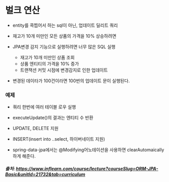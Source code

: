 # 벌크 연산
- entity를 콕찝어서 하는 sql이 아닌, 업데이트 딜리트 쿼리

- 재고가 10개 미만인 모든 상품의 가격을 10% 상승하려면
- JPA변경 감지 기능으로 실행하려면 너무 많은 SQL 실행
  - 재고가 10개 미만인 상품 조회
  - 상품 엔티티의 가격을 10% 증가
  - 트랜잭션 커밋 시점에 변경감지로 인한 업데이트
- 변경된 데이타가 100건이라면 100번의 업데이트 문이 실행된다.


### 예제
- 쿼리 한번에 여러 테이블 로우 실행
- executeUpdate()의 결과는 엔티티 수 반환
- UPDATE, DELETE 지원
- INSERT(insert into ..select, 하이버네이트 지원)

- spring-data-jpa에서는 @Modifying어노테이션을 사용하면 clearAutomaically하게 해준다.


##### 출처: https://www.inflearn.com/course/lecture?courseSlug=ORM-JPA-Basic&unitId=21732&tab=curriculum